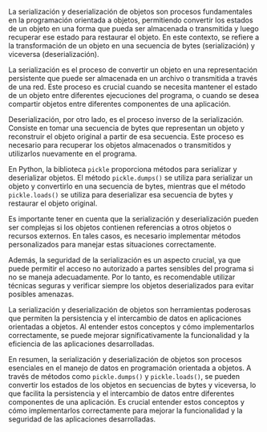 La serialización y deserialización de objetos son procesos fundamentales en la programación orientada a objetos, permitiendo convertir los estados de un objeto en una forma que pueda ser almacenada o transmitida y luego recuperar ese estado para restaurar el objeto. En este contexto, se refiere a la transformación de un objeto en una secuencia de bytes (serialización) y viceversa (deserialización).

La serialización es el proceso de convertir un objeto en una representación persistente que puede ser almacenada en un archivo o transmitida a través de una red. Este proceso es crucial cuando se necesita mantener el estado de un objeto entre diferentes ejecuciones del programa, o cuando se desea compartir objetos entre diferentes componentes de una aplicación.

Deserialización, por otro lado, es el proceso inverso de la serialización. Consiste en tomar una secuencia de bytes que representan un objeto y reconstruir el objeto original a partir de esa secuencia. Este proceso es necesario para recuperar los objetos almacenados o transmitidos y utilizarlos nuevamente en el programa.

En Python, la biblioteca `pickle` proporciona métodos para serializar y deserializar objetos. El método `pickle.dumps()` se utiliza para serializar un objeto y convertirlo en una secuencia de bytes, mientras que el método `pickle.loads()` se utiliza para deserializar esa secuencia de bytes y restaurar el objeto original.

Es importante tener en cuenta que la serialización y deserialización pueden ser complejas si los objetos contienen referencias a otros objetos o recursos externos. En tales casos, es necesario implementar métodos personalizados para manejar estas situaciones correctamente.

Además, la seguridad de la serialización es un aspecto crucial, ya que puede permitir el acceso no autorizado a partes sensibles del programa si no se maneja adecuadamente. Por lo tanto, es recomendable utilizar técnicas seguras y verificar siempre los objetos deserializados para evitar posibles amenazas.

La serialización y deserialización de objetos son herramientas poderosas que permiten la persistencia y el intercambio de datos en aplicaciones orientadas a objetos. Al entender estos conceptos y cómo implementarlos correctamente, se puede mejorar significativamente la funcionalidad y la eficiencia de las aplicaciones desarrolladas.

En resumen, la serialización y deserialización de objetos son procesos esenciales en el manejo de datos en programación orientada a objetos. A través de métodos como `pickle.dumps()` y `pickle.loads()`, se pueden convertir los estados de los objetos en secuencias de bytes y viceversa, lo que facilita la persistencia y el intercambio de datos entre diferentes componentes de una aplicación. Es crucial entender estos conceptos y cómo implementarlos correctamente para mejorar la funcionalidad y la seguridad de las aplicaciones desarrolladas.
